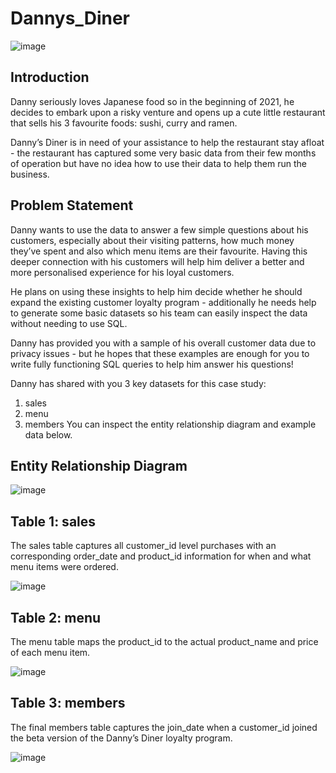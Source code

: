 # Dannys_Diner
![image](https://github.com/Bhavana-parupalli/Dannys_Diner/assets/97061048/0fb6b0fc-a12a-4258-9ee3-6316005e6edf)
## Introduction
Danny seriously loves Japanese food so in the beginning of 2021, he decides to embark upon a risky venture and opens up a cute little restaurant that sells his 3 favourite foods: sushi, curry and ramen.

Danny’s Diner is in need of your assistance to help the restaurant stay afloat - the restaurant has captured some very basic data from their few months of operation but have no idea how to use their data to help them run the business.

## Problem Statement
Danny wants to use the data to answer a few simple questions about his customers, especially about their visiting patterns, how much money they’ve spent and also which menu items are their favourite. Having this deeper connection with his customers will help him deliver a better and more personalised experience for his loyal customers.

He plans on using these insights to help him decide whether he should expand the existing customer loyalty program - additionally he needs help to generate some basic datasets so his team can easily inspect the data without needing to use SQL.

Danny has provided you with a sample of his overall customer data due to privacy issues - but he hopes that these examples are enough for you to write fully functioning SQL queries to help him answer his questions!

Danny has shared with you 3 key datasets for this case study:
1. sales
2. menu
3. members
You can inspect the entity relationship diagram and example data below.

## Entity Relationship Diagram
![image](https://github.com/Bhavana-parupalli/Dannys_Diner/assets/97061048/ae737e2a-410a-4b1c-ad20-5de1130c890d)

## Table 1: sales
The sales table captures all customer_id level purchases with an corresponding order_date and product_id information for when and what menu items were ordered.

![image](https://github.com/Bhavana-parupalli/Dannys_Diner/assets/97061048/3ca8ecbe-bc8b-4072-8f57-7fe15d0a538a)

## Table 2: menu
The menu table maps the product_id to the actual product_name and price of each menu item.

![image](https://github.com/Bhavana-parupalli/Dannys_Diner/assets/97061048/f668e4d8-6801-4e4a-9789-b9d34a37cfe9)

## Table 3: members
The final members table captures the join_date when a customer_id joined the beta version of the Danny’s Diner loyalty program.

![image](https://github.com/Bhavana-parupalli/Dannys_Diner/assets/97061048/37a817b6-6068-4160-abfc-b2e2d320c151)




